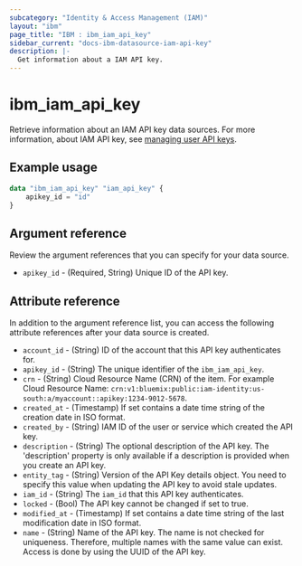 ```yaml
---
subcategory: "Identity & Access Management (IAM)"
layout: "ibm"
page_title: "IBM : ibm_iam_api_key"
sidebar_current: "docs-ibm-datasource-iam-api-key"
description: |-
  Get information about a IAM API key.
---
```


# ibm_iam_api_key

Retrieve information about an IAM API key data sources. For more information, about IAM API key, see [managing user API keys](https://cloud.ibm.com/docs/account?topic=account-userapikey&interface=ui).


## Example usage

```terraform
data "ibm_iam_api_key" "iam_api_key" {
	apikey_id = "id"
}
```

## Argument reference

Review the argument references that you can specify for your data source.

- `apikey_id` - (Required, String) Unique ID of the API key.

## Attribute reference

In addition to the argument reference list, you can access the following attribute references after your data source is created.

- `account_id` - (String) ID of the account that this API key authenticates for.
- `apikey_id` - (String) The unique identifier of the `ibm_iam_api_key`.
- `crn` - (String) Cloud Resource Name (CRN) of the item. For example Cloud Resource Name: `crn:v1:bluemix:public:iam-identity:us-south:a/myaccount::apikey:1234-9012-5678`.
- `created_at` - (Timestamp) If set contains a date time string of the creation date in ISO format.
- `created_by` - (String) IAM ID of the user or service which created the API key.
- `description` - (String) The optional description of the API key. The 'description' property is only available if a description is provided when you create an API key.
- `entity_tag` - (String) Version of the API Key details object. You need to specify this value when updating the API key to avoid stale updates.
- `iam_id` - (String) The `iam_id` that this API key authenticates.
- `locked` - (Bool) The API key cannot be changed if set to true.
- `modified_at` - (Timestamp) If set contains a date time string of the last modification date in ISO format.
- `name` - (String) Name of the API key. The name is not checked for uniqueness. Therefore, multiple names with the same value can exist. Access is done by using the UUID of the API key.